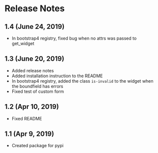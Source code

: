 # Release Notes
## 1.4 (June 24, 2019)
 * In bootstrap4 registry, fixed bug when no attrs was passed to get_widget

## 1.3 (June 20, 2019)
 * Added release notes
 * Added installation instruction to the README
 * In bootstrap4 registry, added the class `is-invalid` to the widget when the boundfield has errors
 * Fixed test of custom form

## 1.2 (Apr 10, 2019)
 * Fixed README

## 1.1 (Apr 9, 2019)
 * Created package for pypi
